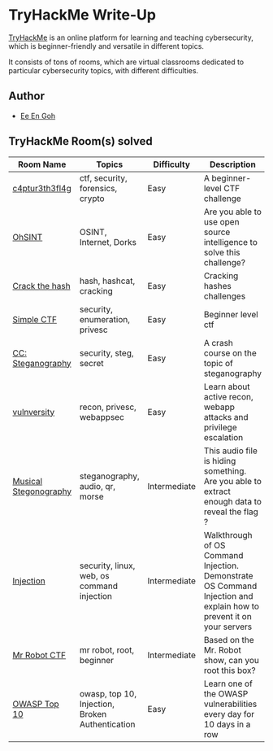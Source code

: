 # TryHackMe Write-Up

[TryHackMe](https://tryhackme.com/) is an online platform for learning and teaching cybersecurity, which is beginner-friendly and versatile in different topics.

It consists of tons of rooms, which are virtual classrooms dedicated to particular cybersecurity topics, with different difficulties.

## Author

- [Ee En Goh](https://tryhackme.com/p/vincentwu)

## TryHackMe Room(s) solved

| Room Name                                                                                       | Topics                                          | Difficulty   | Description                                                                                                         |
| ----------------------------------------------------------------------------------------------- | ----------------------------------------------- | ------------ | ------------------------------------------------------------------------------------------------------------------- |
| [c4ptur3th3fl4g](https://github.com/GohEeEn/TryHackMe-Write-Up/tree/master/c4ptur3th3fl4g)      | ctf, security, forensics, crypto                | Easy         | A beginner-level CTF challenge                                                                                      |
| [OhSINT](https://github.com/GohEeEn/TryHackMe-Write-Up/tree/master/OhSINT)                      | OSINT, Internet, Dorks                          | Easy         | Are you able to use open source intelligence to solve this challenge?                                               |
| [Crack the hash](https://github.com/GohEeEn/TryHackMe-Write-Up/tree/master/Crack%20the%20Hash)  | hash, hashcat, cracking                         | Easy         | Cracking hashes challenges                                                                                          |
| [Simple CTF](https://github.com/GohEeEn/TryHackMe-Write-Up/tree/master/Simple%20CTF)            | security, enumeration, privesc                  | Easy         | Beginner level ctf                                                                                                  |
| [CC: Steganography](https://github.com/GohEeEn/TryHackMe-Write-Up/tree/master/ccstego)          | security, steg, secret                          | Easy         | A crash course on the topic of steganography                                                                        |
| [vulnversity](https://github.com/GohEeEn/TryHackMe-Write-Up/tree/master/vulnversity)            | recon, privesc, webappsec                       | Easy         | Learn about active recon, webapp attacks and privilege escalation                                                   |
| [Musical Stegonography](https://github.com/GohEeEn/TryHackMe-Write-Up/tree/master/musicalstego) | steganography, audio, qr, morse                 | Intermediate | This audio file is hiding something. Are you able to extract enough data to reveal the flag ?                       |
| [Injection](https://github.com/GohEeEn/TryHackMe-Write-Up/tree/master/Injection)                | security, linux, web, os command injection      | Intermediate | Walkthrough of OS Command Injection. Demonstrate OS Command Injection and explain how to prevent it on your servers |
| [Mr Robot CTF](https://github.com/GohEeEn/TryHackMe-Write-Up/tree/master/Mr.RobotCTF)           | mr robot, root, beginner                        | Intermediate | Based on the Mr. Robot show, can you root this box?                                                                 |
| [OWASP Top 10](https://github.com/GohEeEn/TryHackMe-Write-Up/tree/master/OWASP_Top_10)          | owasp, top 10, Injection, Broken Authentication | Easy         | Learn one of the OWASP vulnerabilities every day for 10 days in a row                                               |
